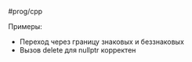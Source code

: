 #prog/cpp 

Примеры:
- Переход через границу знаковых и беззнаковых
- Вызов delete для nullptr корректен